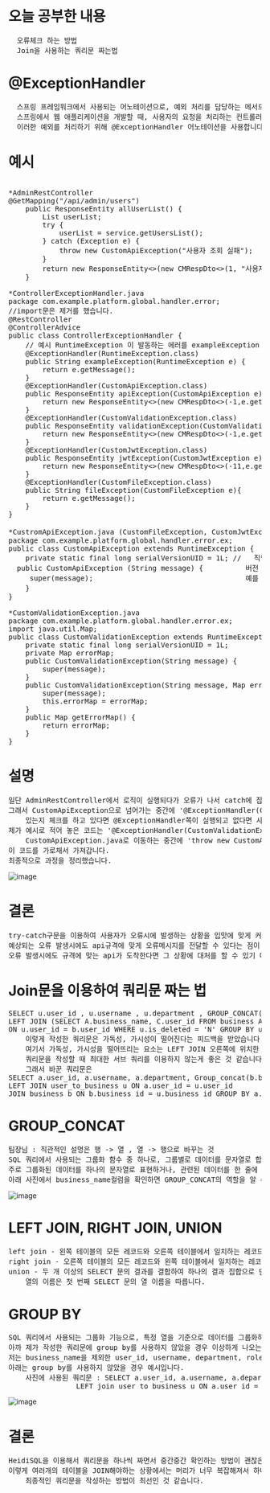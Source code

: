# 오늘 공부한 내용
<pre>
  오류체크 하는 방법
  Join을 사용하는 쿼리문 짜는법
</pre>
# @ExceptionHandler
<pre>
  스프링 프레임워크에서 사용되는 어노테이션으로, 예외 처리를 담당하는 메서드를 지정할 때 사용됩니다. 
  스프링에서 웹 애플리케이션을 개발할 때, 사용자의 요청을 처리하는 컨트롤러(Controller)에서 예외가 발생할 수 있습니다. 
  이러한 예외를 처리하기 위해 @ExceptionHandler 어노테이션을 사용합니다.
</pre>
# 예시
<pre>
  
*AdminRestController
@GetMapping("/api/admin/users")
	public ResponseEntity<?> allUserList() {
		List<UserListDto> userList;
		try {
			userList = service.getUsersList();
		} catch (Exception e) {
			throw new CustomApiException("사용자 조회 실패");
		}
		return new ResponseEntity<>(new CMRespDto<>(1, "사용자 목록 조회 성공", userList), HttpStatus.OK);
	}
  
*ControllerExceptionHandler.java
package com.example.platform.global.handler.error;
//import문은 제거를 했습니다.
@RestController
@ControllerAdvice
public class ControllerExceptionHandler<T> {
	// 예시 RuntimeException 이 발동하는 에러를 exampleException 함수가 가로챈다. 
	@ExceptionHandler(RuntimeException.class)
	public String exampleException(RuntimeException e) {
		return e.getMessage();
	}
	@ExceptionHandler(CustomApiException.class)
	public ResponseEntity<?> apiException(CustomApiException e) {
		return new ResponseEntity<>(new CMRespDto<>(-1,e.getMessage(),null),HttpStatus.BAD_REQUEST);
	}
	@ExceptionHandler(CustomValidationException.class)
	public ResponseEntity<?> validationException(CustomValidationException e){
		return new ResponseEntity<>(new CMRespDto<>(-1,e.getMessage(),null),HttpStatus.BAD_REQUEST);	
	}
	@ExceptionHandler(CustomJwtException.class)
	public ResponseEntity<?> jwtException(CustomJwtException e){
		return new ResponseEntity<>(new CMRespDto<>(-11,e.getMessage(),12),HttpStatus.BAD_REQUEST);	
	}
	@ExceptionHandler(CustomFileException.class)
	public String fileException(CustomFileException e){
		return e.getMessage();	
	}
}
      
*CustromApiException.java (CustomFileException, CustomJwtException과 동일)
package com.example.platform.global.handler.error.ex;
public class CustomApiException extends RuntimeException {
	private static final long serialVersionUID = 1L; //   직렬화(Serialization)에 사용되는 버전 번호(serialVersionUID)를 명시적으로 지정한 것
  public CustomApiException (String message) {          버전 번호를 지정하는 것은 객체의 직렬화와 역직렬화 과정에서 클래스 구조가 변경되었을 때 버전 충돌을 방지하기 위해서입니다. 
     super(message);                                    예를 들어, 클래스의 구조를 변경하면 기존에 직렬화된 객체를 역직렬화할 때 에러가 발생할 수 있으나, 
	}                                                               serialVersionUID를 명시적으로 설정하면 버전 번호를 일치시킬 수 있어 문제를 방지할 수 있습니다.
}
      
*CustomValidationException.java
package com.example.platform.global.handler.error.ex;
import java.util.Map;
public class CustomValidationException extends RuntimeException {
	private static final long serialVersionUID = 1L;
	private Map<String, String> errorMap;
	public CustomValidationException(String message) {
		super(message);
	}
	public CustomValidationException(String message, Map<String, String> errorMap) {
		super(message);
		this.errorMap = errorMap;
	}
	public Map<String, String> getErrorMap() {
		return errorMap;
	}
}
</pre>
# 설명
<pre>
일단 AdminRestController에서 로직이 실행되다가 오류가 나서 catch에 잡히면 'throw new CustomApiException("사용자 조회 실패");' 실행됩니다.
그래서 CustomApiException으로 넘어가는 중간에 '@ExceptionHandler(CustomValidationException.class)' 이런게 
	있는지 체크를 하고 있다면 @ExceptionHandler쪽이 실행되고 없다면 사용자가 커스텀한 CustomApiException로 넘어갑니다.
제가 예시로 적어 놓은 코드는 '@ExceptionHandler(CustomValidationException.class)' 이 부분이 있기 때문에 
	CustomApiException.java로 이동하는 중간에 'throw new CustomApiException("사용자 조회 실패");'
이 코드를 가로채서 가져갑니다. 
최종적으로 과정을 정리했습니다.
</pre>
![image](https://github.com/SeungGwan123/SpringBoot/assets/123438749/1258b2f1-364a-42f3-a5fe-e365079513d9)

# 결론
<pre>
try-catch구문을 이용하여 사용자가 오류시에 발생하는 상황을 입맛에 맞게 커스텀할 수 있다는게 정말 좋습니다.
예상되는 오류 발생시에도 api규격에 맞게 오류메시지를 전달할 수 있다는 점이 중요한 것 같습니다.
오류 발생시에도 규격에 맞는 api가 도착한다면 그 상황에 대처를 할 수 있기 때문입니다.
</pre>

# Join문을 이용하여 쿼리문 짜는 법
<pre>
SELECT u.user_id , u.username , u.department , GROUP_CONCAT(b.business_name) AS business_name , u.role FROM user u 
LEFT JOIN (SELECT A.business_name, C.user_id FROM business A LEFT JOIN user_to_business C ON A.business_id = C.business_id) b 
ON u.user_id = b.user_id WHERE u.is_deleted = 'N' GROUP BY u.user_id  , u.username , u.department , u.role;
	이렇게 작성한 쿼리문은 가독성, 가시성이 떨어진다는 피드백을 받았습니다.
	여기서 가독성, 가시성을 떨어뜨리는 요소는 LEFT JOIN 오른쪽에 위치한 '( )' 서브쿼리입니다.
	쿼리문을 작성할 때 최대한 서브 쿼리를 이용하지 않는게 좋은 것 같습니다.
	그래서 바꾼 쿼리문은 
SELECT a.user_id, a.username, a.department, Group_concat(b.business_name ORDER BY b.business_name ASC) AS business_name, a.role FROM user a 
LEFT JOIN user_to_business u ON a.user_id = u.user_id 
JOIN business b ON b.business_id = u.business_id GROUP BY a.user_id, a.username, a.department,a.role;
</pre>
# GROUP_CONCAT
<pre>
팀장님 : 직관적인 설명은 행 -> 열 , 열 -> 행으로 바꾸는 것
SQL 쿼리에서 사용되는 그룹화 함수 중 하나로, 그룹별로 데이터를 문자열로 합쳐주는 기능을 제공합니다. 
주로 그룹화된 데이터를 하나의 문자열로 표현하거나, 관련된 데이터를 한 줄에 나열하는 데에 사용됩니다.
아래 사진에서 business_name컬럼을 확인하면 GROUP_CONCAT의 역할을 알 수 있습니다.
</pre>
![image](https://github.com/SeungGwan123/SpringBoot/assets/123438749/6cad1751-8800-4232-981c-1b279a23f81d)

# LEFT JOIN, RIGHT JOIN, UNION
<pre>
left join - 왼쪽 테이블의 모든 레코드와 오른쪽 테이블에서 일치하는 레코드를 결합하여 결과를 생성합니다. 만약 오른쪽 테이블에 일치하는 레코드가 없다면, NULL 값으로 채워진 레코드가 생성됩니다.
right join - 오른쪽 테이블의 모든 레코드와 왼쪽 테이블에서 일치하는 레코드를 결합하여 결과를 생성합니다. 만약 왼쪽 테이블에 일치하는 레코드가 없다면, NULL 값으로 채워진 레코드가 생성됩니다.
union - 두 개 이상의 SELECT 문의 결과를 결합하여 하나의 결과 집합으로 만듭니다. UNION은 중복된 행을 제거합니다. 각 SELECT 문은 동일한 열의 수와 데이터 형식을 가져야 합니다. 
	열의 이름은 첫 번째 SELECT 문의 열 이름을 따릅니다.
</pre>

# GROUP BY
<pre>
SQL 쿼리에서 사용되는 그룹화 기능으로, 특정 열을 기준으로 데이터를 그룹화하여 그룹별로 집계 함수를 사용하여 데이터를 요약하는데 사용됩니다.
아까 제가 작성한 쿼리문에 group by를 사용하지 않았을 경우 이상하게 나오는 현상이 있어서 group concat을 했다면 그걸 제외한 나머지 컬럼들을 group by 뒤에 적어주는게 좋을 것 같습니다.
저는 business_name을 제외한 user_id, username, department, role을 group by뒤에 작성했습니다.
아래는 group by를 사용하지 않았을 경우 예시입니다.
	사진에 사용된 쿼리문 : SELECT a.user_id, a.username, a.department, Group_concat(b.business_name ORDER BY b.business_name ASC) AS business_name, a.role FROM user a 
				LEFT join user_to_business u ON a.user_id = u.user_id JOIN business b ON b.business_id = u.business_id ;
</pre>
![image](https://github.com/SeungGwan123/SpringBoot/assets/123438749/b364cb4a-cf84-4e60-9ca0-06ec3899b5dd)

# 결론
<pre>
HeidiSQL을 이용해서 쿼리문을 하나씩 짜면서 중간중간 확인하는 방법이 괜찮은 것 같습니다.
이렇게 여러개의 테이블을 JOIN해야하는 상황에서는 머리가 너무 복잡해져서 하나씩 JOIN을 하면서 결과를 확인하고 
	최종적인 쿼리문을 작성하는 방법이 최선인 것 같습니다.
</pre>
